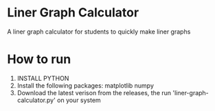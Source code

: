 # Liner Graph Calculator
 A liner graph calculator for students to quickly make liner graphs

# How to run
1. INSTALL PYTHON
2. Install the following packages:
        matplotlib
        numpy
3. Download the latest verison from the releases, the run 'liner-graph-calculator.py' on your system